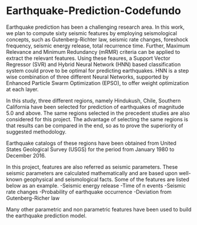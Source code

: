 # Earthquake-Prediction-Codefundo

Earthquake prediction has been a challenging research area. In this work, we plan to compute sixty seismic features by employing seismological concepts, such as Gutenberg-Richter law, seismic rate changes, foreshock frequency, seismic energy release, total recurrence time. Further, Maximum Relevance and Minimum Redundancy (mRMR) criteria can be applied to extract the relevant features. Using these feaures, a Support Vector Regressor (SVR) and Hybrid Neural Network (HNN) based classification system could prove to be optimal for predicting earthquakes. HNN is a step wise combination of three different Neural Networks, supported by Enhanced Particle Swarm Optimization (EPSO), to offer weight optimization at each layer.

In this study, three different regions, namely Hindukush, Chile, Southern California have been selected for prediction of earthquakes of magnitude 5.0 and above. The same regions selected in the precedent studies are also considered for this project. The advantage of selecting the same regions is that results can be compared in the end, so as to prove the superiority of suggested methodology.

Earthquake catalogs of these regions have been obtained from United States Geological Survey (USGS) for the period from January 1980 to December 2016.

In this project, features are also referred as seismic parameters. These seismic parameters are calculated mathematically and are based upon well-known geophysical and seismological facts. Some of the features are listed below as an example.
-Seismic energy release
-Time of n events
-Seismic rate changes
-Probability of earthquake occurrence
-Deviation from Gutenberg-Richer law

Many other parametric and non parametric features have been used to build the earthquake prediction model.
